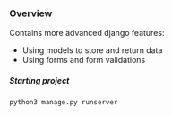 ### Overview

Contains more advanced django features:
- Using models to store and return data
- Using forms and form validations


##### Starting project

```
python3 manage.py runserver
```